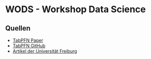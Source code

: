 # WODS - Workshop Data Science

## Quellen

- [TabPFN Paper](https://www.nature.com/articles/s41586-024-08328-6)
- [TabPFN GitHub](https://github.com/PriorLabs/TabPFN)
- [Artikel der Universität Freiburg](https://uni-freiburg.de/neues-ki-modell-tabpfn-ermoeglicht-schnellere-und-praezisere-vorhersagen-auf-kleinen-tabellendatensaetzen/)
